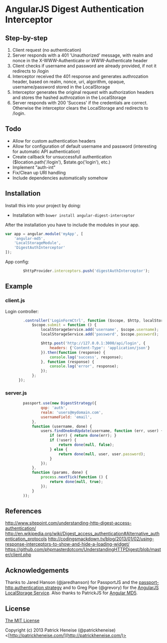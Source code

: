 AngularJS Digest Authentication Interceptor
===========================================

Step-by-step
------------
1. Client request (no authentication)
2. Server responds with a 401 'Unauthorized' message, with realm and nonce in the X-WWW-Authenticate or WWW-Authenticate header
3. Client checks if username and password are already provided, if not it redirects to /login
4. Interceptor received the 401 response and generates authrozation header, based on realm, nonce, uri, algorithm, opaque, username/password stored in the LocalStorage
5. Interceptor generates the original request with authorization headers and stores the hashed authrozation in the LocalStorage
6. Server responds with 200 'Success' if the credentials are correct. Otherwise the interceptor clears the LocalStorage and redirects to /login.


Todo
----
- Allow for custom authentication headers
- Allow for configuration of default username and password (interesting for automatic API authentication)
- Create callback for unsuccessfull authentication ($location.path('/login'), $state.go('login'), etc.)
- Implement "auth-int"
- Fix/Clean up URI handling
- Include dependencies automatically somehow


Installation
------------
Install this into your project by doing:
- Installation with `bower install angular-digest-interceptor`

After the installation you have to include the modules in your app.
````javascript
var app = angular.module('myApp', [
	'angular-md5', 
	'LocalStorageModule', 
	'DigestAuthInterceptor'
]);
````


App config:
````javascript
		$httpProvider.interceptors.push('digestAuthInterceptor');
````


Example
-------
### client.js
Login controller:
````javascript
		.controller('LoginFormCtrl', function ($scope, $http, localStorageService) {
			$scope.submit = function () {
				localStorageService.add('username', $scope.username);
				localStorageService.add('password', $scope.password);

				$http.post('http://127.0.0.1:3000/api/login', {
					headers: {'Content-Type': 'application/json'}
				}).then(function (response) {
					console.log('success', response);
				}, function (response) {
					console.log('error', response);
				});
			};
	  });
````


### server.js
````javascript
		passport.use(new DigestStrategy({
				qop: 'auth',
				realm: 'users@mydomain.com',
				usernameField: 'email',
			},
			function (username, done) {
				users.findOneAndUpdate(username, function (err, user) {
					if (err) { return done(err); }
					if (!user) {
						return done(null, false);
					} else {
						return done(null, user, user.password);
					}
				});
			},
			function (params, done) {
				process.nextTick(function () {
					return done(null, true);
				});
			}
		));
````


References
----------
http://www.sitepoint.com/understanding-http-digest-access-authentication/
http://en.wikipedia.org/wiki/Digest_access_authentication#Alternative_authentication_protocols
http://codingsmackdown.tv/blog/2013/01/02/using-response-interceptors-to-show-and-hide-a-loading-widget/
https://github.com/phpmasterdotcom/UnderstandingHTTPDigest/blob/master/client.php


Acknowledgements
----------------
Thanks to Jared Hanson (@jaredhanson) for PassportJS and the [passport-http authentication strategy](https://github.com/jaredhanson/passport-http) and to Greg Pipe (@grevory) for the [AngularJS LocalStorage Service](https://github.com/grevory/angular-local-storage). Also thanks to PatrickJS for [Angular MD5](https://github.com/gdi2290/angular-md5).


License
-------
[The MIT License](http://opensource.org/licenses/MIT)

Copyright (c) 2013 Patrick Heneise (@patrickheneise) <[http://patrickheneise.com/](http://patrickheneise.com/)>